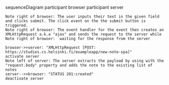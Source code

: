 sequenceDiagram
    participant browser
    participant server

    Note right of browser: The user inputs their text in the given field and clicks submit. The click event on the the submit button is triggered.
    Note right of browser: The event handler for the event then creates an XMLHttpRequest a.k.a "ajax" and sends the request to the server while
    Note right of browser:  waiting for the response from the server

    browser->>server: "XMLHttpRequest [POST:  https://studies.cs.helsinki.fi/exampleapp/new-note-spa]"
    activate server
    Note left of server: The server extracts the payload by using with the "request.body" property and adds the note to the existing list of notes
    server-->>browser: "STATUS 201:created"
    deactivate server